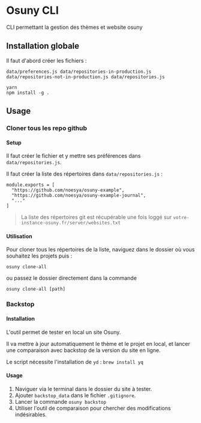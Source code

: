 # Osuny CLI 

CLI permettant la gestion des thèmes et website osuny

## Installation globale

Il faut d'abord créer les fichiers :

`
data/preferences.js
data/repositories-in-production.js
data/repositories-not-in-production.js
data/repositories.js
`


```
yarn
npm install -g .
```

## Usage

### Cloner tous les repo github

#### Setup

Il faut créer le fichier et y mettre ses préférences dans `data/repositories.js`.

Il faut créer la liste des répertoires dans `data/repositories.js` :

```
module.exports = [
  "https://github.com/noesya/osuny-example",
  "https://github.com/noesya/osuny-example-journal",
  "..."
]
```



> La liste des répertoires git est récupérable une fois loggé sur ```votre-instance-osuny.fr/server/websites.txt```

#### Utilisation

Pour cloner tous les répertoires de la liste, naviguez dans le dossier où vous souhaitez les projets puis : 

```osuny clone-all```

ou passez le dossier directement dans la commande

```osuny clone-all [path]```

### Backstop


#### Installation

L'outil permet de tester en local un site Osuny. 

Il va mettre à jour automatiquement le thème et le projet en local, et lancer une comparaison avec backstop de la version du site en ligne.

Le script nécessite l'installation de `yd` : `brew install yq`


#### Usage

1. Naviguer via le terminal dans le dossier du site à tester.
2. Ajouter `backstop_data` dans le fichier `.gitignore`.
3. Lancer la commande `osuny backstop`
4. Utiliser l'outil de comparaison pour chercher des modifications indésirables.
